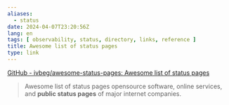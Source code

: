 ```yaml
---
aliases:
  - status
date: 2024-04-07T23:20:56Z
lang: en
tags: [ observability, status, directory, links, reference ]
title: Awesome list of status pages
type: link
---
```


[GitHub - ivbeg/awesome-status-pages: Awesome list of status pages](https://github.com/ivbeg/awesome-status-pages?tab=readme-ov-file#public-status-pages)

> Awesome list of status pages opensource software, online services, and **public status pages** of major internet companies.
